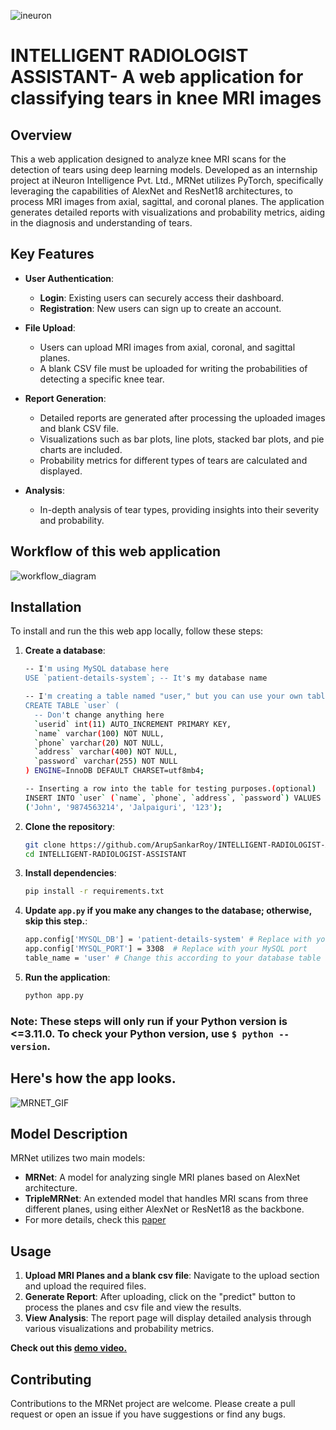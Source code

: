 ![ineuron](https://user-images.githubusercontent.com/57321948/196933065-4b16c235-f3b9-4391-9cfe-4affcec87c35.png)
# INTELLIGENT RADIOLOGIST ASSISTANT- A web application for classifying tears in knee MRI images


## Overview

This a web application designed to analyze knee MRI scans for the detection of tears using deep learning models. Developed as an internship project at iNeuron Intelligence Pvt. Ltd., MRNet utilizes PyTorch, specifically leveraging the capabilities of AlexNet and ResNet18 architectures, to process MRI images from axial, sagittal, and coronal planes. The application generates detailed reports with visualizations and probability metrics, aiding in the diagnosis and understanding of tears.

## Key Features

- **User Authentication**: 
  - **Login**: Existing users can securely access their dashboard.
  - **Registration**: New users can sign up to create an account.

- **File Upload**: 
  - Users can upload MRI images from axial, coronal, and sagittal planes.
  - A blank CSV file must be uploaded for writing the probabilities of detecting a specific knee tear.

- **Report Generation**: 
  - Detailed reports are generated after processing the uploaded images and blank CSV file.
  - Visualizations such as bar plots, line plots, stacked bar plots, and pie charts are included.
  - Probability metrics for different types of tears are calculated and displayed.

- **Analysis**:
  - In-depth analysis of tear types, providing insights into their severity and probability.
 
## Workflow of this web application
![workflow_diagram](https://github.com/ArupSankarRoy/INTELLIGENT-RADIOLOGIST-ASSISTANT/assets/115450599/a2067030-2178-4fc8-9030-daecb4feb40b)


## Installation

To install and run the this web app locally, follow these steps:
1. **Create a database**:
    ```sh
    -- I'm using MySQL database here
    USE `patient-details-system`; -- It's my database name

    -- I'm creating a table named "user," but you can use your own table name.
    CREATE TABLE `user` (
      -- Don't change anything here
      `userid` int(11) AUTO_INCREMENT PRIMARY KEY,
      `name` varchar(100) NOT NULL,
      `phone` varchar(20) NOT NULL,
      `address` varchar(400) NOT NULL,
      `password` varchar(255) NOT NULL
    ) ENGINE=InnoDB DEFAULT CHARSET=utf8mb4;

    -- Inserting a row into the table for testing purposes.(optional)
    INSERT INTO `user` (`name`, `phone`, `address`, `password`) VALUES
    ('John', '9874563214', 'Jalpaiguri', '123');
    ```

2. **Clone the repository**:
   ```sh
   git clone https://github.com/ArupSankarRoy/INTELLIGENT-RADIOLOGIST-ASSISTANT.git
   cd INTELLIGENT-RADIOLOGIST-ASSISTANT
   ```

3. **Install dependencies**:
   ```sh
   pip install -r requirements.txt
   ```
4. **Update `app.py` if you make any changes to the database; otherwise, skip this step.**:
   ```sh
   app.config['MYSQL_DB'] = 'patient-details-system' # Replace with your MySQL database name
   app.config['MYSQL_PORT'] = 3308  # Replace with your MySQL port
   table_name = 'user' # Change this according to your database table name
   ```
5. **Run the application**:
   ```sh
   python app.py
   ```
### Note: These steps will only run if your Python version is <=3.11.0. To check your Python version, use `$ python --version`.

## Here's how the app looks.
![MRNET_GIF](https://github.com/ArupSankarRoy/INTELLIGENT-RADIOLOGIST-ASSISTANT/assets/115450599/372e4f44-fb65-4231-98b5-f788b13e2144)


## Model Description
MRNet utilizes two main models:

- **MRNet**: A model for analyzing single MRI planes based on AlexNet architecture.
- **TripleMRNet**: An extended model that handles MRI scans from three different planes, using either AlexNet or ResNet18 as the backbone.
- For more details, check this [paper](https://journals.plos.org/plosmedicine/article?id=10.1371/journal.pmed.1002699) 


## Usage

1. **Upload MRI Planes and a blank csv file**: Navigate to the upload section and upload the required files.
2. **Generate Report**: After uploading, click on the "predict" button to process the planes and csv file and view the results.
3. **View Analysis**: The report page will display detailed analysis through various visualizations and probability metrics.

**Check out this [demo video.](https://drive.google.com/file/d/1QHb9iWCWlgbeszTZhjt41UYnS5MiUH-F/view?usp=drivesdk)**
## Contributing

Contributions to the MRNet project are welcome. Please create a pull request or open an issue if you have suggestions or find any bugs.

